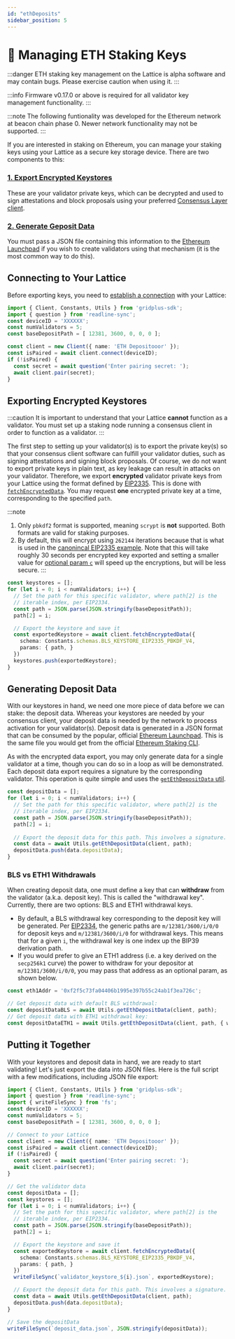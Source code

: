 ```yaml
---
id: "ethDeposits"
sidebar_position: 5
---
```


#  💽 Managing ETH Staking Keys

:::danger
ETH staking key management on the Lattice is alpha software and may contain bugs. Please exercise caution when using it.
:::

:::info
Firmware v0.17.0 or above is required for all validator key management functionality.
:::

:::note
The following funtionality was developed for the Ethereum network at beacon chain phase 0. Newer network functionality may not be supported.
:::

If you are interested in staking on Ethereum, you can manage your staking keys using your Lattice as a secure key storage device. There are two components to this:

### [1. Export Encrypted Keystores](#exporting-encrypted-keystores)

These are your validator private keys, which can be decrypted and used to sign attestations and block proposals using your preferred [Consensus Layer client](https://ethereum.org/en/developers/docs/nodes-and-clients/#consensus-clients).


### [2. Generate Geposit Data](#generating-deposit-data)

You must pass a JSON file containing this information to the [Ethereum Launchpad](https://launchpad.ethereum.org/en/) if you wish to create validators using that mechanism (it is the most common way to do this).

## Connecting to Your Lattice

Before exporting keys, you need to [establish a connection](./intro#setting-up-a-connection) with your Lattice:

```ts
import { Client, Constants, Utils } from 'gridplus-sdk';
import { question } from 'readline-sync';
const deviceID = 'XXXXXX';
const numValidators = 5;
const baseDepositPath = [ 12381, 3600, 0, 0, 0 ];

const client = new Client({ name: 'ETH Depositooor' });
const isPaired = await client.connect(deviceID);
if (!isPaired) {
  const secret = await question('Enter pairing secret: ');
  await client.pair(secret);
}
```

## Exporting Encrypted Keystores
:::caution
It is important to understand that your Lattice **cannot** function as a validator. You must set up a staking node running a consensus client in order to function as a validator.
:::

The first step to setting up your validator(s) is to export the private key(s) so that your consensus client software can fulfill your validator duties, such as signing attestations and signing block proposals. Of course, we do not want to export private keys in plain text, as key leakage can result in attacks on your validator. Therefore, we export **encrypted** validator private keys from your Lattice using the format defined by [EIP2335](https://eips.ethereum.org/EIPS/eip-2335). This is done with [`fetchEncryptedData`](../api/classes/client.Client#fetchencrypteddata). You may request **one** encrypted private key at a time, corresponding to the specified `path`.

:::note
1. Only `pbkdf2` format is supported, meaning `scrypt` is **not** supported. Both formats are valid for staking purposes.
2. By default, this will encrypt using `262144` iterations because that is what is used in the [canonincal EIP2335 example](https://eips.ethereum.org/EIPS/eip-2335). Note that this will take roughly 30 seconds per encrypted key exported and setting a smaller value for [optional param `c`](../api/interfaces/types_fetchEncData.EIP2335KeyExportReq#c) will speed up the encryptions, but will be less secure.
:::

```ts
const keystores = [];
for (let i = 0; i < numValidators; i++) {
  // Set the path for this specific validator, where path[2] is the
  // iterable index, per EIP2334.
  const path = JSON.parse(JSON.stringify(baseDepositPath));
  path[2] = i;

  // Export the keystore and save it
  const exportedKeystore = await client.fetchEncryptedData({
    schema: Constants.schemas.BLS_KEYSTORE_EIP2335_PBKDF_V4,
    params: { path, }
  })
  keystores.push(exportedKeystore);
}
```

## Generating Deposit Data

With our keystores in hand, we need one more piece of data before we can stake: the deposit data. Whereas your keystores are needed by your consensus client, your deposit data is needed by the network to process activation for your validator(s). Deposit data is generated in a JSON format that can be consumed by the popular, official [Ethereum Launchpad](https://launchpad.ethereum.org/en/). This is the same file you would get from the official [Ethereum Staking CLI](https://github.com/ethereum/staking-deposit-cli).

As with the encrypted data export, you may only generate data for a single validator at a time, though you can do so in a loop as will be demonstrated. Each deposit data export requires a signature by the corresponding validator. This operation is quite simple and uses the [`getEthDepositData` util](../api/modules/util#getethdepositdata).

```ts
const depositData = [];
for (let i = 0; i < numValidators; i++) {
  // Set the path for this specific validator, where path[2] is the
  // iterable index, per EIP2334.
  const path = JSON.parse(JSON.stringify(baseDepositPath));
  path[2] = i;
  
  // Export the deposit data for this path. This involves a signature.
  const data = await Utils.getEthDepositData(client, path);
  depositData.push(data.depositData);
}
```

### BLS vs ETH1 Withdrawals

When creating deposit data, one must define a key that can **withdraw** from the validator (a.k.a. deposit key). This is called the "withdrawal key". Currently, there are two options: BLS and ETH1 withdrawal keys.

* By default, a BLS withdrawal key corresponding to the deposit key will be generated. Per [EIP2334](https://eips.ethereum.org/EIPS/eip-2334), the generic paths are `m/12381/3600/i/0/0` for deposit keys and `m/12381/3600/i/0` for withdrawal keys. This means that for a given `i`, the withdrawal key is one index up the BIP39 derivation path.
* If you would prefer to give an ETH1 address (i.e. a key derived on the `secp256k1` curve) the power to withdraw for your depositor at `m/12381/3600/i/0/0`, you may pass that address as an optional param, as shown below.

```ts
const eth1Addr = '0xf2f5c73fa04406b1995e397b55c24ab1f3ea726c';

// Get deposit data with default BLS withdrawal:
const depositDataBLS = await Utils.getEthDepositData(client, path);
// Get deposit data with ETH1 withdrawal key:
const depositDataETH1 = await Utils.getEthDepositData(client, path, { withdrawalKey: eth1Addr });
```


## Putting it Together

With your keystores and deposit data in hand, we are ready to start validating! Let's just export the data into JSON files. Here is the full script with a few modifications, including JSON file export:

```ts
import { Client, Constants, Utils } from 'gridplus-sdk';
import { question } from 'readline-sync';
import { writeFileSync } from 'fs';
const deviceID = 'XXXXXX';
const numValidators = 5;
const baseDepositPath = [ 12381, 3600, 0, 0, 0 ];

// Connect to your Lattice
const client = new Client({ name: 'ETH Depositooor' });
const isPaired = await client.connect(deviceID);
if (!isPaired) {
  const secret = await question('Enter pairing secret: ');
  await client.pair(secret);
}

// Get the validator data
const depositData = [];
const keystores = [];
for (let i = 0; i < numValidators; i++) {
  // Set the path for this specific validator, where path[2] is the
  // iterable index, per EIP2334.
  const path = JSON.parse(JSON.stringify(baseDepositPath));
  path[2] = i;

  // Export the keystore and save it
  const exportedKeystore = await client.fetchEncryptedData({
    schema: Constants.schemas.BLS_KEYSTORE_EIP2335_PBKDF_V4,
    params: { path, }
  })
  writeFileSync(`validator_keystore_${i}.json`, exportedKeystore);

  // Export the deposit data for this path. This involves a signature.
  const data = await Utils.getEthDepositData(client, path);
  depositData.push(data.depositData);
}

// Save the depositData
writeFileSync(`deposit_data.json`, JSON.stringify(depositData));
```

